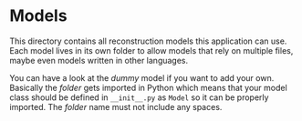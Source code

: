 # Models

This directory contains all reconstruction models this application can use.
Each model lives in its own folder to allow models that rely on multiple files,
maybe even models written in other languages.

You can have a look at the _dummy_ model if you want to add your own.
Basically the _folder_ gets imported in Python which means that your model class
should be defined in `__init__.py` as `Model` so it can be properly imported.
The _folder_ name must not include any spaces.

